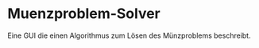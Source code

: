 Muenzproblem-Solver
===================

Eine GUI die einen Algorithmus zum Lösen des Münzproblems beschreibt. 
